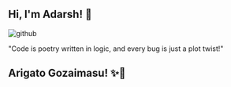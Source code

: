 ## Hi, I'm Adarsh! 👋

![github](https://github.com/user-attachments/assets/266e850a-5afd-4b18-99fe-bc9f226e8068)

"Code is poetry written in logic, and every bug is just a plot twist!"

## Arigato Gozaimasu! ✨🤍

